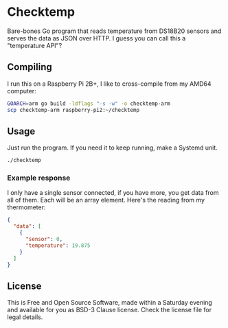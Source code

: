 # Checktemp
Bare-bones Go program that reads temperature from DS18B20 sensors and serves the
data as JSON over HTTP. I guess you can call this a "temperature API"?

## Compiling
I run this on a Raspberry Pi 2B+, I like to cross-compile from my AMD64
computer:

```bash
GOARCH=arm go build -ldflags "-s -w" -o checktemp-arm
scp checktemp-arm raspberry-pi2:~/checktemp
```

## Usage
Just run the program. If you need it to keep running, make a Systemd unit.
```bash
./checktemp
```

### Example response
I only have a single sensor connected, if you have more, you get data from all
of them. Each will be an array element. Here's the reading from my thermometer:
```json
{
  "data": [
    {
      "sensor": 0,
      "temperature": 19.875
    }
  ]
}
```

## License
This is Free and Open Source Software, made within a Saturday evening and
available for you as BSD-3 Clause license. Check the license file for legal
details.
